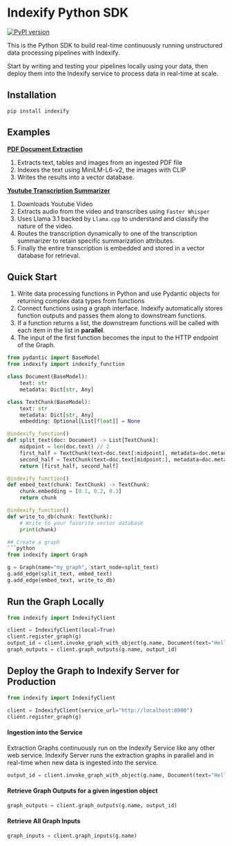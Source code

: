 # Indexify Python SDK

[![PyPI version](https://badge.fury.io/py/indexify.svg)](https://badge.fury.io/py/indexify)

This is the Python SDK to build real-time continuously running unstructured data processing pipelines with Indexify.

Start by writing and testing your pipelines locally using your data, then deploy them into the Indexify service to process data in real-time at scale.

## Installation

```shell
pip install indexify
```

## Examples 
**[PDF Document Extraction](./examples/pdf_document_extraction/workflow.py)**
1. Extracts text, tables and images from an ingested PDF file
2. Indexes the text using MiniLM-L6-v2, the images with CLIP
3. Writes the results into a vector database.

**[Youtube Transcription Summarizer](./examples/meeting_minutes_extraction/workflow.py)**
1. Downloads Youtube Video
2. Extracts audio from the video and transcribes using `Faster Whisper` 
3. Uses Llama 3.1 backed by `Llama.cpp` to understand and classify the nature of the video.
4. Routes the transcription dynamically to one of the transcription summarizer to retain specific summarization attributes.
5. Finally the entire transcription is embedded and stored in a vector database for retrieval.

## Quick Start
1. Write data processing functions in Python and use Pydantic objects for returning complex data types from functions
2. Connect functions using a graph interface. Indexify automatically stores function outputs and passes them along to downstream functions. 
3. If a function returns a list, the downstream functions will be called with each item in the list in **parallel**.
4. The input of the first function becomes the input to the HTTP endpoint of the Graph.

```python
from pydantic import BaseModel
from indexify import indexify_function

class Document(BaseModel):
    text: str
    metadata: Dict[str, Any]

class TextChunk(BaseModel):
    text: str
    metadata: Dict[str, Any]
    embedding: Optional[List[float]] = None

@indexify_function()
def split_text(doc: Document) -> List[TextChunk]:
    midpoint = len(doc.text) // 2
    first_half = TextChunk(text=doc.text[:midpoint], metadata=doc.metadata)
    second_half = TextChunk(text=doc.text[midpoint:], metadata=doc.metadata)
    return [first_half, second_half]

@indexify_function()
def embed_text(chunk: TextChunk) -> TextChunk:
    chunk.embedding = [0.1, 0.2, 0.3]
    return chunk

@indexify_function()
def write_to_db(chunk: TextChunk):
    # Write to your favorite vector database
    print(chunk)

## Create a graph
```python
from indexify import Graph

g = Graph(name="my_graph", start_node=split_text)
g.add_edge(split_text, embed_text)
g.add_edge(embed_text, write_to_db)
```

## Run the Graph Locally
```python
from indexify import IndexifyClient

client = IndexifyClient(local=True)
client.register_graph(g)
output_id = client.invoke_graph_with_object(g.name, Document(text="Hello, world!", metadata={"source": "test"}))
graph_outputs = client.graph_outputs(g.name, output_id)
```

## Deploy the Graph to Indexify Server for Production
```python
from indexify import IndexifyClient

client = IndexifyClient(service_url="http://localhost:8000")
client.register_graph(g)
```

#### Ingestion into the Service
Extraction Graphs continuously run on the Indexify Service like any other web service. Indexify Server runs the extraction graphs in parallel and in real-time when new data is ingested into the service.

```python
output_id = client.invoke_graph_with_object(g.name, Document(text="Hello, world!", metadata={"source": "test"}))
```

#### Retrieve Graph Outputs for a given ingestion object
```python
graph_outputs = client.graph_outputs(g.name, output_id)
```

#### Retrieve All Graph Inputs 
```python
graph_inputs = client.graph_inputs(g.name)
```
